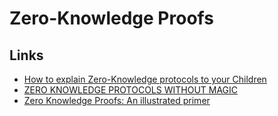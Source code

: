 # Zero-Knowledge Proofs

## Links
* [How to explain Zero-Knowledge protocols to your Children](http://pages.cs.wisc.edu/~mkowalcz/628.pdf)
* [ZERO KNOWLEDGE PROTOCOLS WITHOUT MAGIC](https://www.cossacklabs.com/blog/zero-knowledge-protocols-without-magic.html)
* [Zero Knowledge Proofs: An illustrated primer](https://blog.cryptographyengineering.com/2014/11/27/zero-knowledge-proofs-illustrated-primer/)